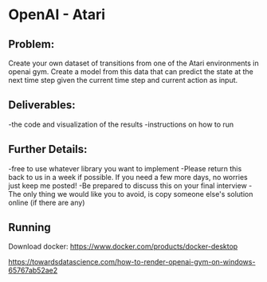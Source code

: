 # OpenAI - Atari

## Problem:

Create your own dataset of transitions from one of the Atari environments in openai gym. Create a model from this data that can predict the state at the next time step given the current time step and current action as input.

## Deliverables:

-the code and visualization of the results
-instructions on how to run

## Further Details:

-free to use whatever library you want to implement
-Please return this back to us in a week if possible. If you need a few more days, no worries just keep me posted!
-Be prepared to discuss this on your final interview
-The only thing we would like you to avoid, is copy someone else's solution online (if there are any)

## Running
Download docker:  https://www.docker.com/products/docker-desktop

https://towardsdatascience.com/how-to-render-openai-gym-on-windows-65767ab52ae2
